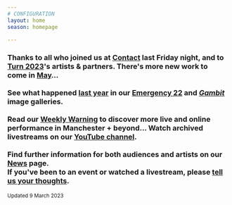 ```yaml
---
# CONFIGURATION
layout: home
season: homepage

---
```

### Thanks to all who joined us at <a href="https://contactmcr.com" target="_blank">Contact</a> last Friday night, and to [Turn 2023](/current/2023-turn)'s artists & partners. There's more new work to come in [May](/current/2023)…<br><br>See what happened [last year](/archive/2022) in our [Emergency 22](/galleries/2022-emergency) and [*Gambit*](/galleries/2022-gambit) image galleries.<br><br>Read our <a href="https://wordofwarning.posthaven.com" target="_blank">Weekly Warning</a> to discover more live and online performance in Manchester + beyond…  Watch archived livestreams on our <a href="https://youtube.com/@warnmcr" target="_blank">YouTube channel</a>.<br><br>Find further information for both audiences and artists on our [News](/news) page.<br>If you've been to an event or watched a livestream, please <a href="http://bit.ly/warnmcrfeedback" target="_blank">tell us your thoughts</a>.         
<small>Updated 9 March 2023</small>
